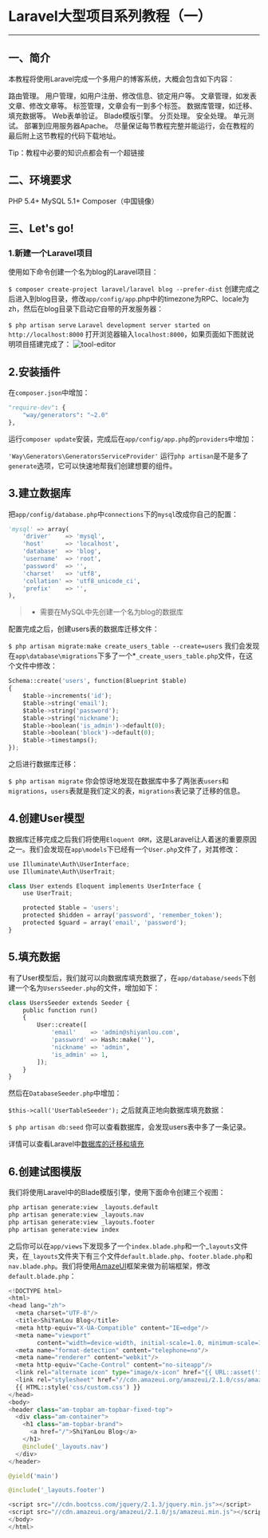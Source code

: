# Laravel大型项目系列教程（一）
------
## 一、简介

本教程将使用Laravel完成一个多用户的博客系统，大概会包含如下内容：

路由管理。
用户管理，如用户注册、修改信息、锁定用户等。
文章管理，如发表文章、修改文章等。
标签管理，文章会有一到多个标签。
数据库管理，如迁移、填充数据等。
Web表单验证。
Blade模版引擎。
分页处理。
安全处理。
单元测试。
部署到应用服务器Apache。
尽量保证每节教程完整并能运行，会在教程的最后附上这节教程的代码下载地址。

Tip：教程中必要的知识点都会有一个超链接
## 二、环境要求

PHP 5.4+
MySQL 5.1+
Composer（中国镜像）
## 三、Let's go!

### 1.新建一个Laravel项目

使用如下命令创建一个名为blog的Laravel项目：

`$ composer create-project laravel/laravel blog --prefer-dist`
创建完成之后进入到blog目录，修改`app/config/app`.php中的timezone为RPC、locale为zh，然后在blog目录下启动它自带的开发服务器：

`$ php artisan serve`
`Laravel development server started on http://localhost:8000`
打开浏览器输入`localhost:8000`，如果页面如下图就说明项目搭建完成了：
![tool-editor](http://image.golaravel.com/3/ee/b98440dfa6df971f4cfc930f9dd1c.jpg)
## 2.安装插件

在`composer.json`中增加：
```python
"require-dev": {
    "way/generators": "~2.0"
},
```
运行`composer update`安装，完成后在`app/config/app.php`的`providers`中增加：

`'Way\Generators\GeneratorsServiceProvider'`
运行`php artisan`是不是多了`generate`选项，它可以快速地帮我们创建想要的组件。

## 3.建立数据库

把`app/config/database.php`中`connections`下的`mysql`改成你自己的配置：
```python
'mysql' => array(
    'driver'    => 'mysql',
    'host'      => 'localhost',
    'database'  => 'blog',
    'username'  => 'root',
    'password'  => '',
    'charset'   => 'utf8',
    'collation' => 'utf8_unicode_ci',
    'prefix'    => '',
),
```
> * 需要在MySQL中先创建一个名为blog的数据库

配置完成之后，创建users表的数据库迁移文件：

`$ php artisan migrate:make create_users_table --create=users`
我们会发现在`app\database\migrations`下多了一个*`_create_users_table.php`文件，在这个文件中修改：
```python
Schema::create('users', function(Blueprint $table)
{
    $table->increments('id');
    $table->string('email');
    $table->string('password');
    $table->string('nickname');
    $table->boolean('is_admin')->default(0);
    $table->boolean('block')->default(0);
    $table->timestamps();
});
```
之后进行数据库迁移：

`$ php artisan migrate`
你会惊讶地发现在数据库中多了两张表`users`和`migrations`，`users`表就是我们定义的表，`migrations`表记录了迁移的信息。

## 4.创建User模型

数据库迁移完成之后我们将使用`Eloquent ORM`，这是Laravel让人着迷的重要原因之一。我们会发现在`app\models`下已经有一个`User.php`文件了，对其修改：
```python
use Illuminate\Auth\UserInterface;
use Illuminate\Auth\UserTrait;

class User extends Eloquent implements UserInterface {
    use UserTrait;

    protected $table = 'users';
    protected $hidden = array('password', 'remember_token');
    protected $guard = array('email', 'password');
}
```
## 5.填充数据

有了User模型后，我们就可以向数据库填充数据了，在`app/database/seeds`下创建一个名为`UsersSeeder.php`的文件，增加如下：
```python
class UsersSeeder extends Seeder {
    public function run()
    {
        User::create([
            'email'    => 'admin@shiyanlou.com',
            'password' => Hash::make(''),
            'nickname' => 'admin',
            'is_admin' => 1,
        ]);
    }
}
```
然后在`DatabaseSeeder.php`中增加：

`$this->call('UserTableSeeder');`
之后就真正地向数据库填充数据：

`$ php artisan db:seed`
你可以查看数据库，会发现users表中多了一条记录。

详情可以查看Laravel中[数据库的迁移和填充](http://v4.golaravel.com/docs/4.2/migrations)
## 6.创建试图模版
我们将使用Laravel中的Blade模版引擎，使用下面命令创建三个视图：
```python
php artisan generate:view _layouts.default
php artisan generate:view _layouts.nav
php artisan generate:view _layouts.footer
php artisan generate:view index
```
之后你可以在`app/views`下发现多了一个`index.blade.php`和一个_`layouts`文件夹，在`_layouts`文件夹下有三个文件`default.blade.php`、`footer.blade.php`和`nav.blade.php`。我们将使用[AmazeUI](http://amazeui.org/)框架来做为前端框架，修改`default.blade.php`：
```python
<!DOCTYPE html>
<html>
<head lang="zh">
  <meta charset="UTF-8"/>
  <title>ShiYanLou Blog</title>
  <meta http-equiv="X-UA-Compatible" content="IE=edge"/>
  <meta name="viewport"
        content="width=device-width, initial-scale=1.0, minimum-scale=1.0, maximum-scale=1.0, user-scalable=no">
  <meta name="format-detection" content="telephone=no"/>
  <meta name="renderer" content="webkit"/>
  <meta http-equiv="Cache-Control" content="no-siteapp"/>
  <link rel="alternate icon" type="image/x-icon" href="{{ URL::asset('i/favicon.ico') }}"/>
  <link rel="stylesheet" href="//cdn.amazeui.org/amazeui/2.1.0/css/amazeui.min.css"/>
  {{ HTML::style('css/custom.css') }}
</head>
<body>
<header class="am-topbar am-topbar-fixed-top">
  <div class="am-container">
    <h1 class="am-topbar-brand">
      <a href="/">ShiYanLou Blog</a>
    </h1>
    @include('_layouts.nav')
  </div>
</header>

@yield('main')

@include('_layouts.footer')

<script src="//cdn.bootcss.com/jquery/2.1.3/jquery.min.js"></script>
<script src="//cdn.amazeui.org/amazeui/2.1.0/js/amazeui.min.js"></script>
</body>
</html>
```